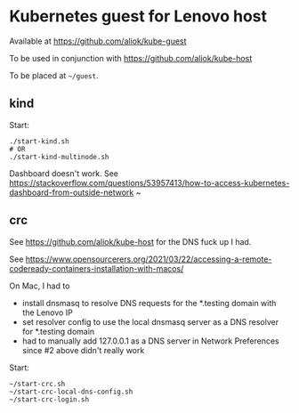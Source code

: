 # Kubernetes guest for Lenovo host

Available at https://github.com/aliok/kube-guest

To be used in conjunction with https://github.com/aliok/kube-host

To be placed at `~/guest`.

## kind

Start:

```
./start-kind.sh
# OR
./start-kind-multinode.sh

```

Dashboard doesn't work. See https://stackoverflow.com/questions/53957413/how-to-access-kubernetes-dashboard-from-outside-network
~

## crc

See https://github.com/aliok/kube-host for the DNS fuck up I had.

See https://www.opensourcerers.org/2021/03/22/accessing-a-remote-codeready-containers-installation-with-macos/

On Mac, I had to
- install dnsmasq to resolve DNS requests for the *.testing domain with the Lenovo IP
- set resolver config to use the local dnsmasq server as a DNS resolver for *.testing domain
- had to manually add 127.0.0.1 as a DNS server in Network Preferences since #2 above didn't really work

Start:

```
~/start-crc.sh
~/start-crc-local-dns-config.sh
~/start-crc-login.sh
```
